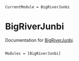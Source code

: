 ```@meta
CurrentModule = BigRiverJunbi
```

# BigRiverJunbi

Documentation for [BigRiverJunbi](https://github.com/theabhirath/BigRiverJunbi.jl).

```@index
```

```@autodocs
Modules = [BigRiverJunbi]
```
